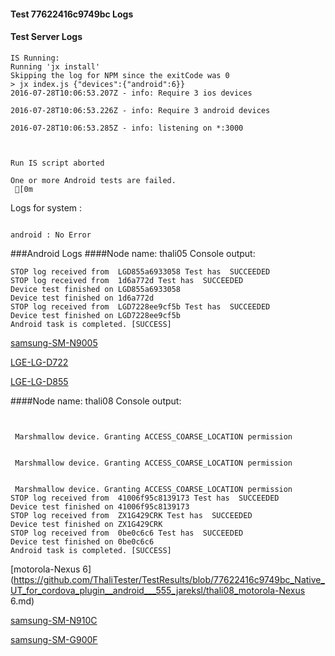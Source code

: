 #### Test 77622416c9749bc Logs

#### Test Server Logs
```
IS Running:
Running 'jx install'
Skipping the log for NPM since the exitCode was 0
> jx index.js {"devices":{"android":6}}
2016-07-28T10:06:53.207Z - info: Require 3 ios devices

2016-07-28T10:06:53.226Z - info: Require 3 android devices

2016-07-28T10:06:53.285Z - info: listening on *:3000


 
Run IS script aborted
 
One or more Android tests are failed.
 [0m

```


Logs for system : 
```

android : No Error
```


###Android Logs
####Node name: thali05
Console output:
```
STOP log received from  LGD855a6933058 Test has  SUCCEEDED
STOP log received from  1d6a772d Test has  SUCCEEDED
Device test finished on LGD855a6933058 
Device test finished on 1d6a772d 
STOP log received from  LGD7228ee9cf5b Test has  SUCCEEDED
Device test finished on LGD7228ee9cf5b 
Android task is completed. [SUCCESS]
```
[samsung-SM-N9005](https://github.com/ThaliTester/TestResults/blob/77622416c9749bc_Native_UT_for_cordova_plugin__android___555_jareksl/thali05_samsung-SM-N9005.md)

[LGE-LG-D722](https://github.com/ThaliTester/TestResults/blob/77622416c9749bc_Native_UT_for_cordova_plugin__android___555_jareksl/thali05_LGE-LG-D722.md)

[LGE-LG-D855](https://github.com/ThaliTester/TestResults/blob/77622416c9749bc_Native_UT_for_cordova_plugin__android___555_jareksl/thali05_LGE-LG-D855.md)

####Node name: thali08
Console output:
```


 Marshmallow device. Granting ACCESS_COARSE_LOCATION permission


 Marshmallow device. Granting ACCESS_COARSE_LOCATION permission


 Marshmallow device. Granting ACCESS_COARSE_LOCATION permission
STOP log received from  41006f95c8139173 Test has  SUCCEEDED
Device test finished on 41006f95c8139173 
STOP log received from  ZX1G429CRK Test has  SUCCEEDED
Device test finished on ZX1G429CRK 
STOP log received from  0be0c6c6 Test has  SUCCEEDED
Device test finished on 0be0c6c6 
Android task is completed. [SUCCESS]
```
[motorola-Nexus 6](https://github.com/ThaliTester/TestResults/blob/77622416c9749bc_Native_UT_for_cordova_plugin__android___555_jareksl/thali08_motorola-Nexus 6.md)

[samsung-SM-N910C](https://github.com/ThaliTester/TestResults/blob/77622416c9749bc_Native_UT_for_cordova_plugin__android___555_jareksl/thali08_samsung-SM-N910C.md)

[samsung-SM-G900F](https://github.com/ThaliTester/TestResults/blob/77622416c9749bc_Native_UT_for_cordova_plugin__android___555_jareksl/thali08_samsung-SM-G900F.md)


